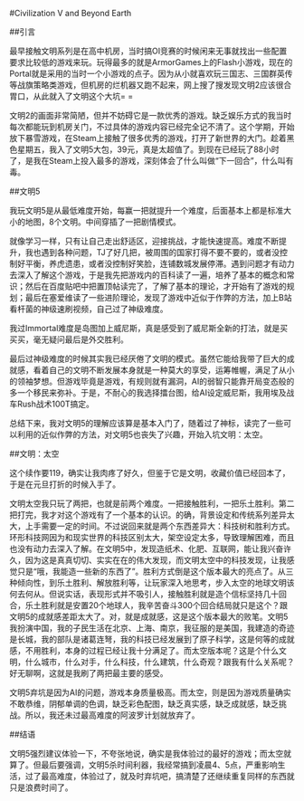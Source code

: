#Civilization V and Beyond Earth

##引言

最早接触文明系列是在高中机房，当时搞OI竞赛的时候闲来无事就找出一些配置要求比较低的游戏来玩。玩得最多的就是ArmorGames上的Flash小游戏，现在的Portal就是采用的当时一个小游戏的点子。因为从小就喜欢玩三国志、三国群英传等战旗策略类游戏，但机房的烂机器又跑不起来，网上搜了搜发现文明2应该很合胃口，从此就入了文明这个大坑= =

文明2的画面非常简陋，但并不妨碍它是一款优秀的游戏。缺乏娱乐方式的我当时每次都能玩到机房关门，不过具体的游戏内容已经完全记不清了。这个学期，开始放下暴雪游戏，在Steam上接触了很多优秀的游戏，打开了新世界的大门。趁着黑色星期五，我入了文明5大包，39元，真是太超值了。到现在已经玩了88小时了，是我在Steam上投入最多的游戏，深刻体会了什么叫做“下一回合”，什么叫有毒。

##文明5

我玩文明5是从最低难度开始，每赢一把就提升一个难度，后面基本上都是标准大小的地图，8个文明。中间穿插了一把剧情模式。

就像学习一样，只有让自己走出舒适区，迎接挑战，才能快速提高。难度不断提升，我也遇到各种问题，TJ了好几把，被周围的国家打得不要不要的，或者没控制好平衡，养虎遗患，或者没控制好笑脸，连铺数城发展停滞。遇到问题才有动力去深入了解这个游戏，于是我先把游戏内的百科读了一遍，培养了基本的概念和常识；然后在百度贴吧中把置顶帖读完了，了解了基本的理论，才开始有了游戏的规划；最后在塞爱维读了一些进阶理论，发现了游戏中近似于作弊的方法，加上B站看杆菌的神级速刷视频，自己过了神级难度。

我过Immortal难度是岛图加上威尼斯，真是感受到了威尼斯全新的打法，就是买买买，毫无疑问最后是外交胜利。

最后过神级难度的时候其实我已经厌倦了文明的模式。虽然它能给我带了巨大的成就感，看着自己的文明不断发展本身就是一种莫大的享受，运筹帷幄，满足了从小的领袖梦想。但游戏毕竟是游戏，有规则就有漏洞，AI的弱智只能靠开局变态般的多一个移民来弥补。于是，不耐心的我选择擂台图，给AI设定威尼斯，我用埃及战车Rush战术100T搞定。

总结下来，我对文明5的理解应该算是基本入门了，随着过了神标，读完了一些可以利用的近似作弊的方法，对文明5也丧失了兴趣，开始入坑文明：太空。

##文明：太空

这个续作要119，确实让我肉疼了好久，但鉴于它是文明，收藏价值已经回本了，于是在元旦打折的时候入手了。

文明太空我只玩了两把，也就是前两个难度。一把接触胜利，一把乐土胜利。第二把打完，我才对这个游戏有了一个基本的认识。的确，背景设定和传统系列差异太大，上手需要一定的时间。不过说回来就是两个东西差异大：科技树和胜利方式。环形科技网因为和现实世界的科技区别太大，架空设定太多，导致理解困难，而且也没有动力去深入了解。在文明5中，发现造纸术、化肥、互联网，能让我兴奋许久，因为这是真真切切、实实在在的伟大发现，而文明太空中的科技发现，让我感觉只是“哦，我能造一些新的东西了”。胜利方式倒是这个版本最大的亮点了。从三种倾向性，到乐土胜利、解放胜利等，让玩家深入地思考，步入太空的地球文明该何去何从。但说实话，表现形式并不吸引人，接触胜利就是造个信标坚持几十回合，乐土胜利就是安置20个地球人，我辛苦奋斗300个回合结局就只是这个？跟文明5的成就感差距太大了。对，就是成就感，这是这个版本最大的败笔。文明5我扮演中国，我的子民生活在北京、上海、南京，我征服的是美国，我建造的奇迹是长城，我的部队是诸葛连弩，我的科技已经发展到了原子科学，这是何等的成就感，不用胜利，本身的过程已经让我十分满足了。而太空版本呢？这是个什么文明，什么城市，什么对手，什么科技，什么建筑，什么奇观？跟我有什么关系呢？好无聊啊，这就是我刷了两把最主要的感受。

文明5弃坑是因为AI的问题，游戏本身质量极高。而太空，则是因为游戏质量确实不敢恭维，阴郁单调的色调，缺乏彩色配图，缺乏真实感，缺乏成就感，缺乏挑战。所以，我还未过最高难度的阿波罗计划就放弃了。

##结语

文明5强烈建议体验一下，不夸张地说，确实是我体验过的最好的游戏；而太空就算了。但最后要强调，文明5杀时间利器，我经常搞到凌晨4、5点，严重影响生活，过了最高难度，体验过了，就及时弃坑吧，搞清楚了还继续重复同样的东西就只是浪费时间了。